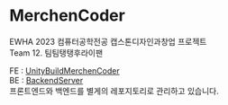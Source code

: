 # MerchenCoder
EWHA 2023 컴퓨터공학전공 캡스톤디자인과창업 프로젝트 <br>
Team 12. 팀팀탱탱후라이팬

FE : [UnityBuildMerchenCoder](https://github.com/MerchenCoder/UnityBuildMerchenCoder.git) <br>
BE : [BackendServer](https://github.com/MerchenCoder/BackendServer.git) <br>
프론트엔드와 백엔드를 별게의 레포지토리로 관리하고 있습니다.

